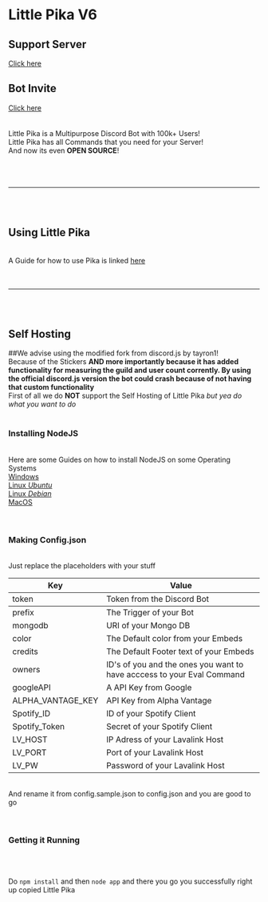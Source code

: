 # Little Pika V6
## Support Server 
<a href="https://discord.gg/kUuNQwnvCF">Click here</a>
## Bot Invite
<a href="https://discord.com/oauth2/authorize?client_id=660798952123400202&scope=bot&permissions=8">Click here</a>
<br><br><br>
Little Pika is a Multipurpose Discord Bot with 100k+ Users!<br>
Little Pika has all Commands that you need for your Server!<br>
And now its even <strong>OPEN SOURCE</strong>!<br><br><br><br>

<hr>
<br><br>

## Using Little Pika
<br>
A Guide for how to use Pika is linked <a href="https://little-pika-2-0.gitbook.io/little-pika-2-0/">here</a><br><br><br>

<hr>
<br><br>

## Self Hosting
##We advise using the modified fork from discord.js by tayron1!
<br>
Because of the Stickers <strong>AND more importantly because it has added functionality for measuring the guild and user count corrently. By using the official discord.js version the bot could crash because of not having that custom functionality</strong>
<br>
First of all we do <strong>NOT</strong> support the Self Hosting of Little Pika <i>but yea do what you want to do</i>
<br><br>

### Installing NodeJS
<br>
Here are some Guides on how to install NodeJS on some Operating Systems<br>
<a href="https://treehouse.github.io/installation-guides/windows/node-windows.html" target=_blank>Windows</a><br>
<a href="https://www.geeksforgeeks.org/installation-of-node-js-on-linux" target=_blank>Linux <i>Ubuntu</i></a><br>
<a href="https://www.digitalocean.com/community/tutorials/how-to-install-node-js-on-debian-10" target=_blank>Linux <i>Debian</i></a><br>
<a href="https://why-mac-os.herokuapp.com" target=_blank>MacOS</a><br>
<br><br>

### Making Config.json
<br>
Just replace the placeholders with your stuff<br>

<table id="tg-1VjQV" class="tg">
<thead>
    <tr>
    <th>Key</th>
    <th>Value</th>
</tr>
</thead>
  <tr>
    <td class="tg-0pky">token</td>
    <td class="tg-0pky">Token from the Discord Bot</td>
  </tr>

<tbody>
  <tr>
    <td class="tg-0pky">prefix</td>
    <td class="tg-0pky">The Trigger of your Bot</td>
  </tr>
  <tr>
    <td class="tg-0pky">mongodb</td>
    <td class="tg-0pky">URI of your Mongo DB</td>
  </tr>
  <tr>
    <td class="tg-0pky">color</td>
    <td class="tg-0pky">The Default color from your Embeds</td>
  </tr>
  <tr>
    <td class="tg-0pky">credits</td>
    <td class="tg-0pky">The Default Footer text of your Embeds</td>
  </tr>
  <tr>
    <td class="tg-0pky">owners</td>
    <td class="tg-0pky">ID's of you and the ones you want to have acccess to your Eval Command</td>
  </tr>
  <tr>
    <td class="tg-0pky">googleAPI</td>
    <td class="tg-0pky">A API Key from Google</td>
  </tr>
  <tr>
    <td class="tg-0pky">ALPHA_VANTAGE_KEY</td>
    <td class="tg-0pky">API Key from Alpha Vantage</td>
  </tr>
  <tr>
    <td class="tg-0pky">Spotify_ID</td>
    <td class="tg-0pky">ID of your Spotify Client</td>
  </tr>
  <tr>
    <td class="tg-0pky">Spotify_Token</td>
    <td class="tg-0pky">Secret of your Spotify Client</td>
  </tr>
  <tr>
    <td class="tg-0pky">LV_HOST</td>
    <td class="tg-0pky">IP Adress of your Lavalink Host</td>
  </tr>
  <tr>
    <td class="tg-0pky">LV_PORT</td>
    <td class="tg-0pky">Port of your Lavalink Host</td>
  </tr>
  <tr>
    <td class="tg-0pky">LV_PW</td>
    <td class="tg-0pky">Password of your Lavalink Host</td>
  </tr>
</tbody>
</table>
<br>
And rename it from config.sample.json to config.json and you are good to go
<br><br><br>

### Getting it Running
<br>
<br>

Do `npm install` and then `node app` and there you go you successfully right up copied Little Pika
